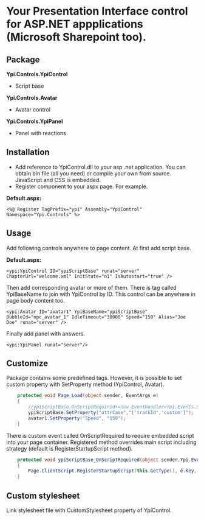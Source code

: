 Your Presentation Interface control for ASP.NET appplications (Microsoft Sharepoint too).
==========

Package
-------------------
**Ypi.Controls.YpiControl**
- Script base

**Ypi.Controls.Avatar**
- Avatar control

**Ypi.Controls.YpiPanel**
- Panel with reactions

Installation 
-------------------
- Add reference to YpiControl.dll to your asp .net application. You can obtain bin file (all you need) or compile your own from source. JavaScript and CSS is embedded. 
- Register component to your aspx page. For example.  

**Default.aspx:**

```aspx-cs
<%@ Register TagPrefix="ypi" Assembly="YpiControl" Namespace="Ypi.Controls" %>
```

Usage
-------------------
Add following controls anywhere to page content. At first add script base.
 
**Default.aspx:**
 
```aspx-cs
<ypi:YpiControl ID="ypiScriptBase" runat="server" ChapterUrl="welcome.xml" InitState="n1" IsAutostart="true" />   
``` 
 
Then add corresponding avatar or more of them. There is tag called YpiBaseName to join with YpiControl by ID. This control can be anywhere in page body content too.

```aspx-cs
<ypi:Avatar ID="avatar1" YpiBaseName="ypiScriptBase" BubbleId="npc_avatar_1" IdleTimeout="30000" Speed="150" Alias="Joe Doe" runat="server" />
``` 
 
Finally add panel with answers. 
 
```aspx-cs
<ypi:YpiPanel runat="server"/>
```

Customize
-------------------
Package contains some predefined tags. However, it is possible to set custom property with SetProperty method (YpiControl, Avatar). 

```csharp
	protected void Page_Load(object sender, EventArgs e)
	{
		//ypiScriptBase.OnScriptRequired+=new EventHandler<Ypi.Events.ScriptEventArgs>(ypiScriptBase_OnScriptRequired);
		ypiScriptBase.SetProperty("attrCase","['trackId','custom']"); 			
		avatar1.SetProperty("Speed", "150");
	}
```

There is custom event called OnScriptRequired to require embedded script into your page container. Registered method overrides main script including strategy (default is RegisterStartupScript method).

```csharp
	protected void ypiScriptBase_OnScriptRequired(object sender,Ypi.Events.ScriptEventArgs e)
    {
        Page.ClientScript.RegisterStartupScript(this.GetType(), e.Key, e.Url); 
    }
```

Custom stylesheet
-------------------
Link stylesheet file with CustomStylesheet property of YpiControl. 